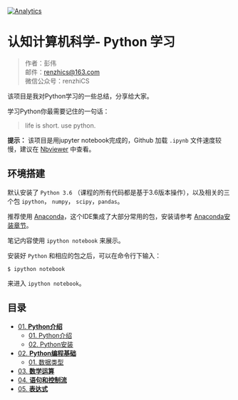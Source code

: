 
[![Analytics](https://ga-beacon.appspot.com/UA-109890483-1/notebooks-python)](https://github.com/renzhics/notebooks-python)

# 认知计算机科学- Python 学习

> 作者：彭伟<br>
> 邮件：renzhics@163.com<br>
> 微信公众号：renzhiCS


该项目是我对Python学习的一些总结，分享给大家。


学习Python你最需要记住的一句话：
> life is short. use python.

**提示：** 该项目是用jupyter notebook完成的，Github 加载 `.ipynb` 文件速度较慢，建议在 [Nbviewer](http://nbviewer.ipython.org/github/renzhics/notebooks-python/blob/master/index.ipynb) 中查看。

## 环境搭建


默认安装了 `Python 3.6` （课程的所有代码都是基于3.6版本操作），以及相关的三个包 `ipython`， `numpy`， `scipy`，`pandas`。


推荐使用 [Anaconda](http://www.continuum.io/downloads)，这个IDE集成了大部分常用的包，安装请参考 [Anaconda安装章节](01-python-tools/02-python-install.ipynb)。

笔记内容使用 `ipython notebook` 来展示。

安装好 `Python` 和相应的包之后，可以在命令行下输入：

```
$ ipython notebook
```
来进入 `ipython notebook`。

## 目录


- [01. **Python介绍**](01-python-introduction)
   - [01. Python介绍](01-python-introduction/01-python-introduction.ipynb)
    - [02. Python安装](01-python-introduction/02-python-install.ipynb)
- [02. **Python编程基础**](02-python-essentials)
   - [01. 数据类型](02-python-basics/01-type-of-data.ipynb)
- [03. **数学运算**](02-python-essentials)
- [04. **语句和控制流**](02-python-essentials)
- [05. **表达式**](02-python-essentials)